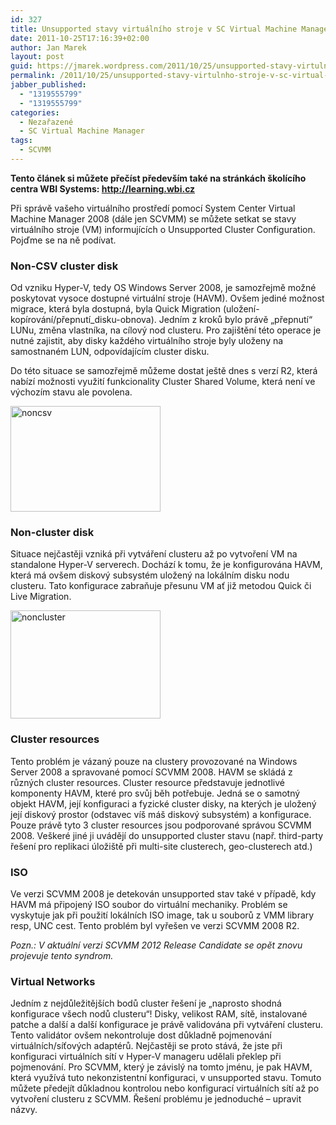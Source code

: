 ```yaml
---
id: 327
title: Unsupported stavy virtuálního stroje v SC Virtual Machine Manageru
date: 2011-10-25T17:16:39+02:00
author: Jan Marek
layout: post
guid: https://jmarek.wordpress.com/2011/10/25/unsupported-stavy-virtulnho-stroje-v-sc-virtual-machine-manageru/
permalink: /2011/10/25/unsupported-stavy-virtulnho-stroje-v-sc-virtual-machine-manageru/
jabber_published:
  - "1319555799"
  - "1319555799"
categories:
  - Nezařazené
  - SC Virtual Machine Manager
tags:
  - SCVMM
---
```

**Tento článek si můžete přečíst především také na stránkách školícího centra WBI Systems: <http://learning.wbi.cz>**

Při správě vašeho virtuálního prostředí pomocí System Center Virtual Machine Manager 2008 (dále jen SCVMM) se můžete setkat se stavy virtuálního stroje (VM) informujících o Unsupported Cluster Configuration. Pojďme se na ně podívat.

### Non-CSV cluster disk

Od vzniku Hyper-V, tedy OS Windows Server 2008, je samozřejmě možné poskytovat vysoce dostupné virtuální stroje (HAVM). Ovšem jediné možnost migrace, která byla dostupná, byla Quick Migration (uložení-kopírování/přepnutí_disku-obnova). Jedním z kroků bylo právě „přepnutí“ LUNu, změna vlastníka, na cílový nod clusteru. Pro zajištění této operace je nutné zajistit, aby disky každého virtuálního stroje byly uloženy na samostnaném LUN, odpovídajícím cluster disku.

Do této situace se samozřejmě můžeme dostat ještě dnes s verzí R2, která nabízí možnosti využití funkcionality Cluster Shared Volume, která není ve výchozím stavu ale povolena.

[<img style="background-image:none;padding-left:0;padding-right:0;display:inline;padding-top:0;border:0;" title="noncsv" src="http://janmarek.eu/wp-content/uploads/2011/10/noncsv_thumb.png" alt="noncsv" width="240" height="169" border="0" />](http://janmarek.eu/wp-content/uploads/2011/10/noncsv.png)

### Non-cluster disk

Situace nejčastěji vzniká při vytváření clusteru až po vytvoření VM na standalone Hyper-V serverech. Dochází k tomu, že je konfigurována HAVM, která má ovšem diskový subsystém uložený na lokálním disku nodu clusteru. Tato konfigurace zabraňuje přesunu VM ať již metodou Quick či Live Migration.

[<img style="background-image:none;padding-left:0;padding-right:0;display:inline;padding-top:0;border:0;" title="noncluster" src="http://janmarek.eu/wp-content/uploads/2011/10/noncluster_thumb.png" alt="noncluster" width="240" height="173" border="0" />](http://janmarek.eu/wp-content/uploads/2011/10/noncluster.png)

### Cluster resources

Tento problém je vázaný pouze na clustery provozované na Windows Server 2008 a spravované pomocí SCVMM 2008. HAVM se skládá z různých cluster resources. Cluster resource představuje jednotlivé komponenty HAVM, které pro svůj běh potřebuje. Jedná se o samotný objekt HAVM, její konfiguraci a fyzické cluster disky, na kterých je uložený její diskový prostor (odstavec víš máš diskový subsystém) a konfigurace. Pouze právě tyto 3 cluster resources jsou podporované správou SCVMM 2008. Veškeré jiné ji uvádějí do unsupported cluster stavu (např. third-party řešení pro replikaci úložiště při multi-site clusterech, geo-clusterech atd.)

### ISO

Ve verzi SCVMM 2008 je detekován unsupported stav také v případě, kdy HAVM má připojený ISO soubor do virtuální mechaniky. Problém se vyskytuje jak při použití lokálních ISO image, tak u souborů z VMM library resp, UNC cest. Tento problém byl vyřešen ve verzi SCVMM 2008 R2.

_Pozn.: V aktuální verzi SCVMM 2012 Release Candidate se opět znovu projevuje tento syndrom._

### Virtual Networks

Jedním z nejdůležitějších bodů cluster řešení je „naprosto shodná konfigurace všech nodů clusteru“! Disky, velikost RAM, sítě, instalované patche a další a další konfigurace je právě validována při vytváření clusteru. Tento validátor ovšem nekontroluje dost důkladně pojmenování virtuálních/síťových adaptérů. Nejčastěji se proto stává, že jste při konfiguraci virtuálních sítí v Hyper-V manageru udělali překlep při pojmenování. Pro SCVMM, který je závislý na tomto jménu, je pak HAVM, která využívá tuto nekonzistentní konfiguraci, v unsupported stavu. Tomuto můžete předejít důkladnou kontrolou nebo konfigurací virtuálních sítí až po vytvoření clusteru z SCVMM. Řešení problému je jednoduché – upravit názvy.